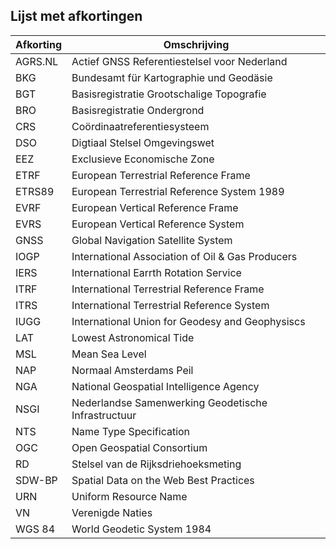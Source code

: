 ## Lijst met afkortingen
| Afkorting | Omschrijving |
|----------|--------------|
|AGRS.NL   |Actief GNSS Referentiestelsel voor Nederland|
|BKG       |Bundesamt für Kartographie und Geodäsie|
|BGT       |Basisregistratie Grootschalige Topografie|
|BRO       |Basisregistratie Ondergrond|
|CRS       |Coördinaatreferentiesysteem|
|DSO       |Digtiaal Stelsel Omgevingswet|
|EEZ       |Exclusieve Economische Zone|
|ETRF      |European Terrestrial Reference Frame|
|ETRS89    |European Terrestrial Reference System 1989|
|EVRF      |European Vertical Reference Frame|
|EVRS      |European Vertical Reference System|
|GNSS      |Global Navigation Satellite System|
|IOGP      |International Association of Oil & Gas Producers|
|IERS      |International Earrth Rotation Service|
|ITRF      |International Terrestrial Reference Frame|
|ITRS      |International Terrestrial Reference System|
|IUGG      |International Union for Geodesy and Geophysiscs|
|LAT       |Lowest Astronomical Tide|  
|MSL       |Mean Sea Level|
|NAP       |Normaal Amsterdams Peil|
|NGA       |National Geospatial Intelligence Agency|
|NSGI      |Nederlandse Samenwerking Geodetische Infrastructuur|
|NTS       |Name Type Specification|
|OGC       |Open Geospatial Consortium|
|RD        |Stelsel van de Rijksdriehoeksmeting|
|SDW-BP    |Spatial Data on the Web Best Practices |
|URN       |Uniform Resource Name |
|VN        |Verenigde Naties|
|WGS 84    |World Geodetic System 1984|


